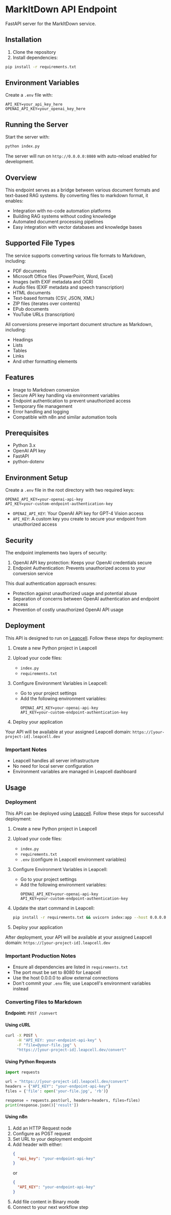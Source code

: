 # MarkItDown API Endpoint

FastAPI server for the MarkItDown service.

## Installation

1. Clone the repository
2. Install dependencies:
```bash
pip install -r requirements.txt
```

## Environment Variables

Create a `.env` file with:
```
API_KEY=your_api_key_here
OPENAI_API_KEY=your_openai_key_here
```

## Running the Server

Start the server with:
```bash
python index.py
```

The server will run on `http://0.0.0.0:8080` with auto-reload enabled for development.

## Overview

This endpoint serves as a bridge between various document formats and text-based RAG systems. By converting files to markdown format, it enables:
- Integration with no-code automation platforms
- Building RAG systems without coding knowledge
- Automated document processing pipelines
- Easy integration with vector databases and knowledge bases

## Supported File Types

The service supports converting various file formats to Markdown, including:
- PDF documents
- Microsoft Office files (PowerPoint, Word, Excel)
- Images (with EXIF metadata and OCR)
- Audio files (EXIF metadata and speech transcription)
- HTML documents
- Text-based formats (CSV, JSON, XML)
- ZIP files (iterates over contents)
- EPub documents
- YouTube URLs (transcription)

All conversions preserve important document structure as Markdown, including:
- Headings
- Lists
- Tables
- Links
- And other formatting elements

## Features

- Image to Markdown conversion
- Secure API key handling via environment variables
- Endpoint authentication to prevent unauthorized access
- Temporary file management
- Error handling and logging
- Compatible with n8n and similar automation tools

## Prerequisites

- Python 3.x
- OpenAI API key
- FastAPI
- python-dotenv

## Environment Setup

Create a `.env` file in the root directory with two required keys:
```plaintext
OPENAI_API_KEY=your-openai-api-key
API_KEY=your-custom-endpoint-authentication-key
```

- `OPENAI_API_KEY`: Your OpenAI API key for GPT-4 Vision access
- `API_KEY`: A custom key you create to secure your endpoint from unauthorized access

## Security

The endpoint implements two layers of security:
1. OpenAI API key protection: Keeps your OpenAI credentials secure
2. Endpoint Authentication: Prevents unauthorized access to your conversion service

This dual authentication approach ensures:
- Protection against unauthorized usage and potential abuse
- Separation of concerns between OpenAI authentication and endpoint access
- Prevention of costly unauthorized OpenAI API usage

## Deployment

This API is designed to run on [Leapcell](https://leapcell.io). Follow these steps for deployment:

1. Create a new Python project in Leapcell
2. Upload your code files:
   - `index.py`
   - `requirements.txt`

3. Configure Environment Variables in Leapcell:
   - Go to your project settings
   - Add the following environment variables:
     ```
     OPENAI_API_KEY=your-openai-api-key
     API_KEY=your-custom-endpoint-authentication-key
     ```

4. Deploy your application

Your API will be available at your assigned Leapcell domain: `https://[your-project-id].leapcell.dev`

### Important Notes
- Leapcell handles all server infrastructure
- No need for local server configuration
- Environment variables are managed in Leapcell dashboard

## Usage

### Deployment

This API can be deployed using [Leapcell](https://leapcell.io). Follow these steps for successful deployment:

1. Create a new Python project in Leapcell
2. Upload your code files:
   - `index.py`
   - `requirements.txt`
   - `.env` (configure in Leapcell environment variables)

3. Configure Environment Variables in Leapcell:
   - Go to your project settings
   - Add the following environment variables:
     ```
     OPENAI_API_KEY=your-openai-api-key
     API_KEY=your-custom-endpoint-authentication-key
     ```

4. Update the start command in Leapcell:
   ```bash
   pip install -r requirements.txt && uvicorn index:app --host 0.0.0.0 --port 8080
   ```

5. Deploy your application

After deployment, your API will be available at your assigned Leapcell domain: `https://[your-project-id].leapcell.dev`

### Important Production Notes
- Ensure all dependencies are listed in `requirements.txt`
- The port must be set to 8080 for Leapcell
- Use the host 0.0.0.0 to allow external connections
- Don't commit your `.env` file; use Leapcell's environment variables instead

### Converting Files to Markdown

**Endpoint:** `POST /convert`

#### Using cURL
```bash
curl -X POST \
     -H "API_KEY: your-endpoint-api-key" \
     -F "file=@your-file.jpg" \
     "https://[your-project-id].leapcell.dev/convert"
```

#### Using Python Requests
```python
import requests

url = "https://[your-project-id].leapcell.dev/convert"
headers = {"API_KEY": "your-endpoint-api-key"}
files = {'file': open('your-file.jpg', 'rb')}

response = requests.post(url, headers=headers, files=files)
print(response.json()['result'])
```

#### Using n8n
1. Add an HTTP Request node
2. Configure as POST request
3. Set URL to your deployment endpoint
4. Add header with either:
   ```json
   {
     "api_key": "your-endpoint-api-key"
   }
   ```
   or
   ```json
   {
     "API_KEY": "your-endpoint-api-key"
   }
   ```
5. Add file content in Binary mode
6. Connect to your next workflow step